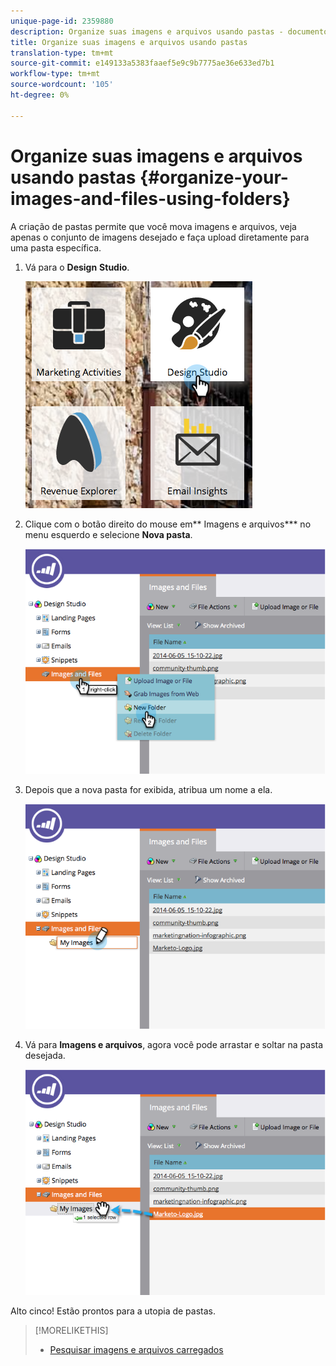 ```yaml
---
unique-page-id: 2359880
description: Organize suas imagens e arquivos usando pastas - documentos do Marketo - documentação do produto
title: Organize suas imagens e arquivos usando pastas
translation-type: tm+mt
source-git-commit: e149133a5383faaef5e9c9b7775ae36e633ed7b1
workflow-type: tm+mt
source-wordcount: '105'
ht-degree: 0%

---
```



# Organize suas imagens e arquivos usando pastas {#organize-your-images-and-files-using-folders}

A criação de pastas permite que você mova imagens e arquivos, veja apenas o conjunto de imagens desejado e faça upload diretamente para uma pasta específica.

1. Vá para o **Design** **Studio**.

   ![](assets/designstudio-7.png)

1. Clique com o botão direito do mouse em** Imagens e arquivos*** no menu esquerdo e selecione **Nova pasta**.

   ![](assets/image2014-9-16-11-3a25-3a45.png)

1. Depois que a nova pasta for exibida, atribua um nome a ela.

   ![](assets/image2014-9-16-11-3a25-3a53.png)

1. Vá para **Imagens e arquivos**, agora você pode arrastar e soltar na pasta desejada.

   ![](assets/image2014-9-16-11-3a26-3a0.png)

Alto cinco! Estão prontos para a utopia de pastas.

>[!MORELIKETHIS]
>
>* [Pesquisar imagens e arquivos carregados](search-uploaded-images-and-files.md)

>




